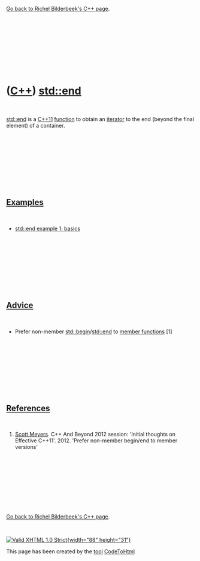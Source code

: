 

[Go back to Richel Bilderbeek's C++ page](Cpp.htm).

 

 

 

 

 

([C++](Cpp.htm)) [std::end](CppStdEnd.htm)
==========================================

 

[std::end](CppStdEnd.htm) is a [C++11](Cpp11.htm)
[function](CppFunction.htm) to obtain an [iterator](CppIterator.htm) to
the end (beyond the final element) of a container.

 

 

 

 

 

[Examples](CppExample.htm)
--------------------------

 

-   [std::end example 1: basics](CppStdEndExample1.htm)

 

 

 

 

 

[Advice](CppAdvice.htm)
-----------------------

 

-   Prefer non-member
    [std::begin](CppStdBegin.htm)/[std::end](CppStdEnd.htm) to [member
    functions](CppMemberFunction.htm) \[1\]

 

 

 

 

 

[References](CppReferences.htm)
-------------------------------

 

1.  [Scott Meyers](CppScottMeyers.htm). C++ And Beyond 2012 session:
    'Initial thoughts on Effective C++11'. 2012. 'Prefer non-member
    begin/end to member versions'

 

 

 

 

 

[Go back to Richel Bilderbeek's C++ page](Cpp.htm).



 

[![Valid XHTML 1.0 Strict](valid-xhtml10.png){width="88"
height="31"}](http://validator.w3.org/check?uri=referer)

This page has been created by the [tool](Tools.htm)
[CodeToHtml](ToolCodeToHtml.htm)
